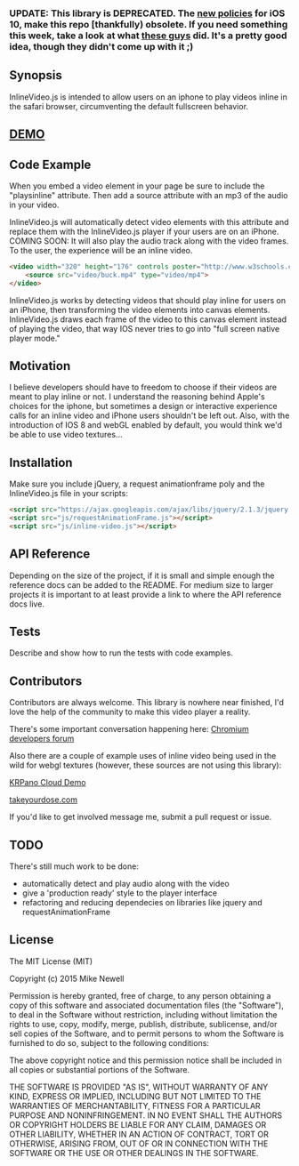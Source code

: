 ### UPDATE: This library is DEPRECATED. The [new policies](https://webkit.org/blog/6784/new-video-policies-for-ios/) for iOS 10, make this repo [thankfully) obsolete. If you need something this week, take a look at what [these guys](https://medium.com/this-also/whitewater-9b47f1e32ffe#.tzy7ko5su) did. It's a pretty good idea, though they didn't come up with it ;)

## Synopsis

InlineVideo.js is intended to allow users on an iphone to play videos inline in the safari browser, circumventing the default fullscreen behavior.

[DEMO](http://codepen.io/newshorts/pen/yNxNKR)
----

## Code Example

When you embed a video element in your page be sure to include the "playsinline" attribute. Then add a source attribute with an mp3 of the audio in your video.

InlineVideo.js will automatically detect video elements with this attribute and replace them with the InlineVideo.js player if your users are on an iPhone. COMING SOON: It will also play the audio track along with the video frames. To the user, the experience will be an inline video.

```html
<video width="320" height="176" controls poster="http://www.w3schools.com/images/w3html5.gif" playsinline webkit-playsinline>
    <source src="video/buck.mp4" type="video/mp4">
</video>
```

InlineVideo.js works by detecting videos that should play inline for users on an iPhone, then transforming the video elements into canvas elements. InlineVideo.js draws each frame of the video to this canvas element instead of playing the video, that way IOS never tries to go into "full screen native player mode."

## Motivation

I believe developers should have to freedom to choose if their videos are meant to play inline or not. I understand the reasoning behind Apple's choices for the iphone, but sometimes a design or interactive experience calls for an inline video and iPhone users shouldn't be left out. Also, with the introduction of IOS 8 and webGL enabled by default, you would think we'd be able to use video textures...

## Installation

Make sure you include jQuery, a request animationframe poly and the InlineVideo.js file in your scripts:

```html
<script src="https://ajax.googleapis.com/ajax/libs/jquery/2.1.3/jquery.min.js"></script>
<script src="js/requestAnimationFrame.js"></script>
<script src="js/inline-video.js"></script>
```

## API Reference

Depending on the size of the project, if it is small and simple enough the reference docs can be added to the README. For medium size to larger projects it is important to at least provide a link to where the API reference docs live.

## Tests

Describe and show how to run the tests with code examples.

## Contributors

Contributors are always welcome. This library is nowhere near finished, I'd love the help of the community to make this video player a reality.

There's some important conversation happening here: [Chromium developers forum](https://code.google.com/p/chromium/issues/detail?id=395206)

Also there are a couple of example uses of inline video being used in the wild for webgl textures (however, these sources are not using this library):

[KRPano Cloud Demo](http://krpano.com/krpanocloud/video/airpano/index.html)

[takeyourdose.com](http://www.takeyourdose.com/en)

If you'd like to get involved message me, submit a pull request or issue.

## TODO

There's still much work to be done:

* automatically detect and play audio along with the video
* give a 'production ready' style to the player interface
* refactoring and reducing dependecies on libraries like jquery and requestAnimationFrame

## License

The MIT License (MIT)

Copyright (c) 2015 Mike Newell

Permission is hereby granted, free of charge, to any person obtaining a copy of this software and associated documentation files (the "Software"), to deal in the Software without restriction, including without limitation the rights to use, copy, modify, merge, publish, distribute, sublicense, and/or sell copies of the Software, and to permit persons to whom the Software is furnished to do so, subject to the following conditions:

The above copyright notice and this permission notice shall be included in all copies or substantial portions of the Software.

THE SOFTWARE IS PROVIDED "AS IS", WITHOUT WARRANTY OF ANY KIND, EXPRESS OR IMPLIED, INCLUDING BUT NOT LIMITED TO THE WARRANTIES OF MERCHANTABILITY, FITNESS FOR A PARTICULAR PURPOSE AND NONINFRINGEMENT. IN NO EVENT SHALL THE AUTHORS OR COPYRIGHT HOLDERS BE LIABLE FOR ANY CLAIM, DAMAGES OR OTHER LIABILITY, WHETHER IN AN ACTION OF CONTRACT, TORT OR OTHERWISE, ARISING FROM, OUT OF OR IN CONNECTION WITH THE SOFTWARE OR THE USE OR OTHER DEALINGS IN THE SOFTWARE.